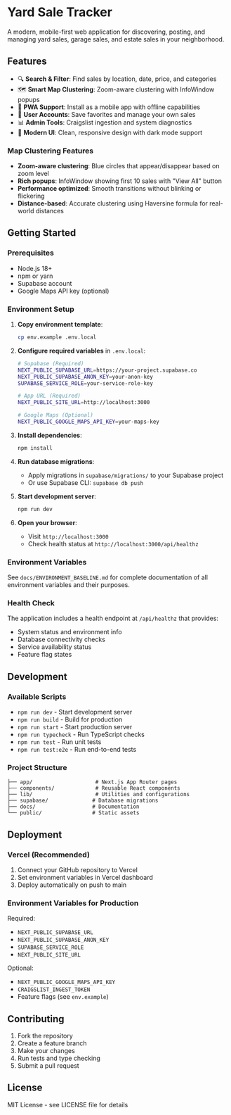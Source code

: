 # Yard Sale Tracker

A modern, mobile-first web application for discovering, posting, and managing yard sales, garage sales, and estate sales in your neighborhood.

## Features

- 🔍 **Search & Filter**: Find sales by location, date, price, and categories
- 🗺️ **Smart Map Clustering**: Zoom-aware clustering with InfoWindow popups
- 📱 **PWA Support**: Install as a mobile app with offline capabilities
- 🔐 **User Accounts**: Save favorites and manage your own sales
- 📊 **Admin Tools**: Craigslist ingestion and system diagnostics
- 🎨 **Modern UI**: Clean, responsive design with dark mode support

### Map Clustering Features
- **Zoom-aware clustering**: Blue circles that appear/disappear based on zoom level
- **Rich popups**: InfoWindow showing first 10 sales with "View All" button
- **Performance optimized**: Smooth transitions without blinking or flickering
- **Distance-based**: Accurate clustering using Haversine formula for real-world distances

## Getting Started

### Prerequisites

- Node.js 18+ 
- npm or yarn
- Supabase account
- Google Maps API key (optional)

### Environment Setup

1. **Copy environment template**:
   ```bash
   cp env.example .env.local
   ```

2. **Configure required variables** in `.env.local`:
   ```bash
   # Supabase (Required)
   NEXT_PUBLIC_SUPABASE_URL=https://your-project.supabase.co
   NEXT_PUBLIC_SUPABASE_ANON_KEY=your-anon-key
   SUPABASE_SERVICE_ROLE=your-service-role-key
   
   # App URL (Required)
   NEXT_PUBLIC_SITE_URL=http://localhost:3000
   
   # Google Maps (Optional)
   NEXT_PUBLIC_GOOGLE_MAPS_API_KEY=your-maps-key
   ```

3. **Install dependencies**:
   ```bash
   npm install
   ```

4. **Run database migrations**:
   - Apply migrations in `supabase/migrations/` to your Supabase project
   - Or use Supabase CLI: `supabase db push`

5. **Start development server**:
   ```bash
   npm run dev
   ```

6. **Open your browser**:
   - Visit `http://localhost:3000`
   - Check health status at `http://localhost:3000/api/healthz`

### Environment Variables

See `docs/ENVIRONMENT_BASELINE.md` for complete documentation of all environment variables and their purposes.

### Health Check

The application includes a health endpoint at `/api/healthz` that provides:
- System status and environment info
- Database connectivity checks
- Service availability status
- Feature flag states

## Development

### Available Scripts

- `npm run dev` - Start development server
- `npm run build` - Build for production
- `npm run start` - Start production server
- `npm run typecheck` - Run TypeScript checks
- `npm run test` - Run unit tests
- `npm run test:e2e` - Run end-to-end tests

### Project Structure

```
├── app/                    # Next.js App Router pages
├── components/             # Reusable React components
├── lib/                    # Utilities and configurations
├── supabase/              # Database migrations
├── docs/                  # Documentation
└── public/                # Static assets
```

## Deployment

### Vercel (Recommended)

1. Connect your GitHub repository to Vercel
2. Set environment variables in Vercel dashboard
3. Deploy automatically on push to main

### Environment Variables for Production

Required:
- `NEXT_PUBLIC_SUPABASE_URL`
- `NEXT_PUBLIC_SUPABASE_ANON_KEY`
- `SUPABASE_SERVICE_ROLE`
- `NEXT_PUBLIC_SITE_URL`

Optional:
- `NEXT_PUBLIC_GOOGLE_MAPS_API_KEY`
- `CRAIGSLIST_INGEST_TOKEN`
- Feature flags (see `env.example`)

## Contributing

1. Fork the repository
2. Create a feature branch
3. Make your changes
4. Run tests and type checking
5. Submit a pull request

## License

MIT License - see LICENSE file for details
